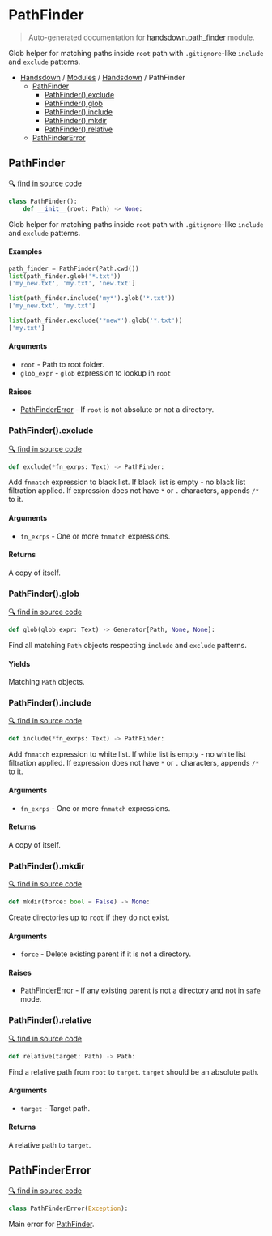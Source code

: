 # PathFinder

> Auto-generated documentation for [handsdown.path_finder](https://github.com/vemel/handsdown/blob/master/handsdown/path_finder.py) module.

Glob helper for matching paths inside `root` path with `.gitignore`-like
`include` and `exclude` patterns.

- [Handsdown](../README.md#-handsdown---python-documentation-generator) / [Modules](../MODULES.md#modules) / [Handsdown](index.md#handsdown) / PathFinder
  - [PathFinder](#pathfinder)
    - [PathFinder().exclude](#pathfinderexclude)
    - [PathFinder().glob](#pathfinderglob)
    - [PathFinder().include](#pathfinderinclude)
    - [PathFinder().mkdir](#pathfindermkdir)
    - [PathFinder().relative](#pathfinderrelative)
  - [PathFinderError](#pathfindererror)

## PathFinder

[🔍 find in source code](https://github.com/vemel/handsdown/blob/master/handsdown/path_finder.py#L24)

```python
class PathFinder():
    def __init__(root: Path) -> None:
```

Glob helper for matching paths inside `root` path with `.gitignore`-like
`include` and `exclude` patterns.

#### Examples

```python
path_finder = PathFinder(Path.cwd())
list(path_finder.glob('*.txt'))
['my_new.txt', 'my.txt', 'new.txt']

list(path_finder.include('my*').glob('*.txt'))
['my_new.txt', 'my.txt']

list(path_finder.exclude('*new*').glob('*.txt'))
['my.txt']
```

#### Arguments

- `root` - Path to root folder.
- `glob_expr` - `glob` expression to lookup in `root`

#### Raises

- [PathFinderError](#pathfindererror) - If `root` is not absolute or not a directory.

### PathFinder().exclude

[🔍 find in source code](https://github.com/vemel/handsdown/blob/master/handsdown/path_finder.py#L91)

```python
def exclude(*fn_exrps: Text) -> PathFinder:
```

Add `fnmatch` expression to black list.
If black list is empty - no black list filtration applied.
If expression does not have `*` or `.` characters, appends `/*` to it.

#### Arguments

- `fn_exrps` - One or more `fnmatch` expressions.

#### Returns

A copy of itself.

### PathFinder().glob

[🔍 find in source code](https://github.com/vemel/handsdown/blob/master/handsdown/path_finder.py#L136)

```python
def glob(glob_expr: Text) -> Generator[Path, None, None]:
```

Find all matching `Path` objects respecting `include` and
`exclude` patterns.

#### Yields

Matching `Path` objects.

### PathFinder().include

[🔍 find in source code](https://github.com/vemel/handsdown/blob/master/handsdown/path_finder.py#L70)

```python
def include(*fn_exrps: Text) -> PathFinder:
```

Add `fnmatch` expression to white list.
If white list is empty - no white list filtration applied.
If expression does not have `*` or `.` characters, appends `/*` to it.

#### Arguments

- `fn_exrps` - One or more `fnmatch` expressions.

#### Returns

A copy of itself.

### PathFinder().mkdir

[🔍 find in source code](https://github.com/vemel/handsdown/blob/master/handsdown/path_finder.py#L183)

```python
def mkdir(force: bool = False) -> None:
```

Create directories up to `root` if they do not exist.

#### Arguments

- `force` - Delete existing parent if it is not a directory.

#### Raises

- [PathFinderError](#pathfindererror) - If any existing parent is not a directory and not in `safe` mode.

### PathFinder().relative

[🔍 find in source code](https://github.com/vemel/handsdown/blob/master/handsdown/path_finder.py#L154)

```python
def relative(target: Path) -> Path:
```

Find a relative path from `root` to `target`.
`target` should be an absolute path.

#### Arguments

- `target` - Target path.

#### Returns

A relative path to `target`.

## PathFinderError

[🔍 find in source code](https://github.com/vemel/handsdown/blob/master/handsdown/path_finder.py#L18)

```python
class PathFinderError(Exception):
```

Main error for [PathFinder](#pathfinder).
